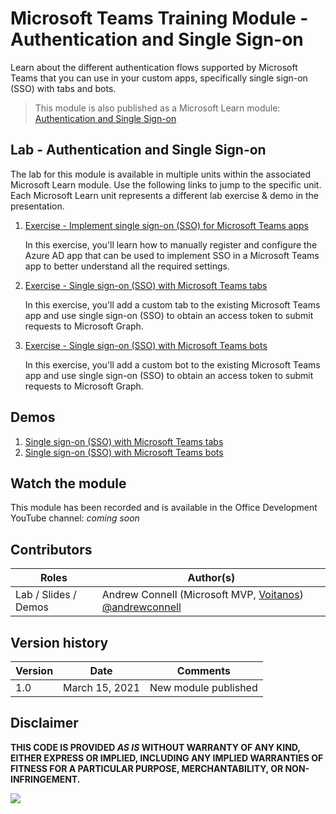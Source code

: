 # Microsoft Teams Training Module - Authentication and Single Sign-on

Learn about the different authentication flows supported by Microsoft Teams that you can use in your custom apps, specifically single sign-on (SSO) with tabs and bots.

> This module is also published as a Microsoft Learn module: [Authentication and Single Sign-on](https://docs.microsoft.com/learn/modules/msteams-auth-sso)

## Lab - Authentication and Single Sign-on

The lab for this module is available in multiple units within the associated Microsoft Learn module. Use the following links to jump to the specific unit. Each Microsoft Learn unit represents a different lab exercise & demo in the presentation.

1. [Exercise - Implement single sign-on (SSO) for Microsoft Teams apps](https://docs.microsoft.com/learn/modules/msteams-auth-sso/3-exercise-single-sign-on)

   In this exercise, you'll learn how to manually register and configure the Azure AD app that can be used to implement SSO in a Microsoft Teams app to better understand all the required settings.

1. [Exercise - Single sign-on (SSO) with Microsoft Teams tabs](https://docs.microsoft.com/learn/modules/msteams-auth-sso/5-exercise-tabs-sso)

   In this exercise, you'll add a custom tab to the existing Microsoft Teams app and use single sign-on (SSO) to obtain an access token to submit requests to Microsoft Graph.

1. [Exercise - Single sign-on (SSO) with Microsoft Teams bots](https://docs.microsoft.com/learn/modules/msteams-auth-sso/7-exercise-bots-sso)

   In this exercise, you'll add a custom bot to the existing Microsoft Teams app and use single sign-on (SSO) to obtain an access token to submit requests to Microsoft Graph.

## Demos

1. [Single sign-on (SSO) with Microsoft Teams tabs](./Demos/02%02-%02My%02SSO%02Tab)
1. [Single sign-on (SSO) with Microsoft Teams bots](./Demos/03%02-%02My%02SSO%02Bot)

## Watch the module

This module has been recorded and is available in the Office Development YouTube channel: _coming soon_

## Contributors

| Roles                | Author(s)                                                                             |
| -------------------- | ------------------------------------------------------------------------------------- |
| Lab / Slides / Demos | Andrew Connell (Microsoft MVP, [Voitanos](//github.com/voitanos)) [@andrewconnell](//github.com/andrewconnell) |

## Version history

| Version |      Date      |       Comments       |
| ------- | -------------- | -------------------- |
| 1.0     | March 15, 2021 | New module published |

## Disclaimer

**THIS CODE IS PROVIDED _AS IS_ WITHOUT WARRANTY OF ANY KIND, EITHER EXPRESS OR IMPLIED, INCLUDING ANY IMPLIED WARRANTIES OF FITNESS FOR A PARTICULAR PURPOSE, MERCHANTABILITY, OR NON-INFRINGEMENT.**

<img src="https://telemetry.sharepointpnp.com/TrainingContent/Teams/80%20Using%20Single%20Sign-On%20with%20Microsoft%20Teams" />
